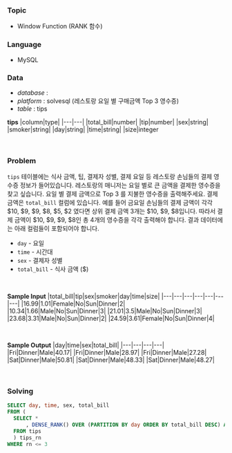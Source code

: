 ### Topic
- Window Function (RANK 함수)
  
### Language
- MySQL

### Data
- *database* : 
- *platform* : solvesql (레스토랑 요일 별 구매금액 Top 3 영수증)
- *table* : tips

**tips**
|column|type|
|---|---|
|total_bill|number|
|tip|number|
|sex|string|
|smoker|string|
|day|string|
|time|string|
|size|integer


<br>

### Problem 
`tips` 테이블에는 식사 금액, 팁, 결제자 성별, 결제 요일 등 레스토랑 손님들의 결제 영수증 정보가 들어있습니다.
레스토랑의 매니저는 요일 별로 큰 금액을 결제한 영수증을 찾고 싶습니다. 요일 별 결제 금액으로 Top 3 를 지불한 영수증을 출력해주세요. 결제 금액은 `total_bill` 컬럼에 있습니다.
예를 들어 금요일 손님들의 결제 금액이 각각 $10, $9, $9, $8, $5, $2 였다면 상위 결제 금액 3개는 $10, $9, $8입니다. 따라서 결제 금액이 $10, $9, $9, $8인 총 4개의 영수증을 각각 출력해야 합니다. 결과 데이터에는 아래 컬럼들이 포함되어야 합니다.

- `day` - 요일
- `time` - 시간대
- `sex` - 결제자 성별
- `total_bill` - 식사 금액 ($)

<br>

**Sample Input**
|total_bill|tip|sex|smoker|day|time|size|
|---|---|---|---|---|---|---|
|16.99|1.01|Female|No|Sun|Dinner|2|
|10.34|1.66|Male|No|Sun|Dinner|3|
|21.01|3.5|Male|No|Sun|Dinner|3|
|23.68|3.31|Male|No|Sun|Dinner|2|
|24.59|3.61|Female|No|Sun|Dinner|4|

<br>

**Sample Output**
|day|time|sex|total_bill|
|---|---|---|---|
|Fri|Dinner|Male|40.17|
|Fri|Dinner|Male|28.97|
|Fri|Dinner|Male|27.28|
|Sat|Dinner|Male|50.81|
|Sat|Dinner|Male|48.33|
|Sat|Dinner|Male|48.27|


<br>

### Solving
```sql
SELECT day, time, sex, total_bill
FROM (
  SELECT *
      , DENSE_RANK() OVER (PARTITION BY day ORDER BY total_bill DESC) AS rn
  FROM tips
  ) tips_rn
WHERE rn <= 3
```
